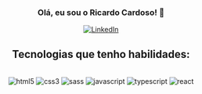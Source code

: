 <div align="center">

### Olá, eu sou o Ricardo Cardoso! 👋 

[![LinkedIn](https://img.shields.io/badge/LinkedIn-0077B5?style=for-the-badge&logo=linkedin&logoColor=white)](https://www.linkedin.com/in/ricardo-cardoso-705341215/)
  
<!--   <a href="https://github.com/ricardocardoso90">
  <img height="180em" src="https://github-readme-stats.vercel.app/api/top-langs/?username=ricardocardoso90&layout=compact&langs_count=7&theme=dracula"/>
  <img height="180em" src="https://github-readme-stats.vercel.app/api?username=ricardocardoso90&show_icons=true&theme=dracula&include_all_commits=true&count_private=true"/> -->

  ## Tecnologias que tenho habilidades:

<div style="display: inline_block"> <br/>
  <img style="align: center" alt="html5" src="https://img.shields.io/badge/HTML5-E34F26?style=for-the-badge&logo=html5&logoColor=white"/>
  <img style="align: center" alt="css3" src="https://img.shields.io/badge/CSS3-1572B6?style=for-the-badge&logo=css3&logoColor=white"/>
  <img style="align: center" alt="sass" src="https://img.shields.io/badge/Sass-CC6699?style=for-the-badge&logo=sass&logoColor=white"/>
  <img style="align: center" alt="javascript" src="https://img.shields.io/badge/JavaScript-323330?style=for-the-badge&logo=javascript&logoColor=F7DF1E"/>
  <img style="align: center" alt="typescript" src="https://img.shields.io/badge/TypeScript-007ACC?style=for-the-badge&logo=typescript&logoColor=white"/>
  <img style="align: center" alt="react" src="https://img.shields.io/badge/React-20232A?style=for-the-badge&logo=react&logoColor=61DAFB"/>
</div>
</div>
